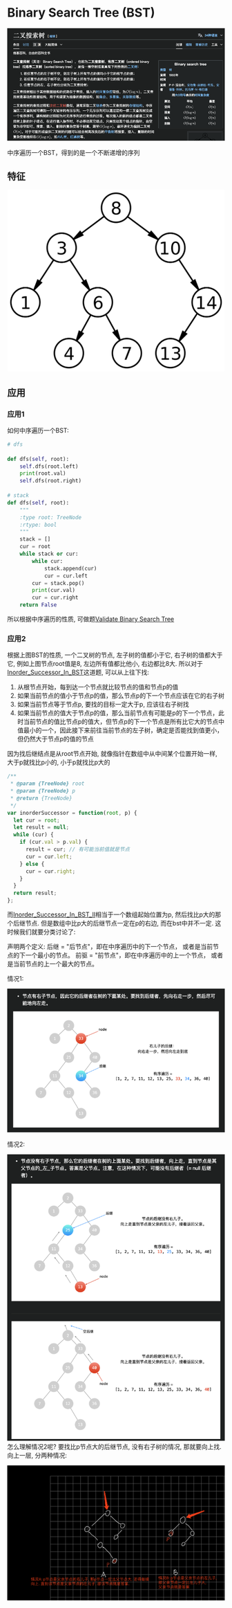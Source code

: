 # Binary Search Tree (BST)

![145](/Image/145.png)

中序遍历一个BST，得到的是一个不断递增的序列

## 特征

![146](/Image/146.svg.png)

## 应用

### 应用1

如何中序遍历一个BST:

```python
# dfs

def dfs(self, root):
    self.dfs(root.left)
    print(root.val)
    self.dfs(root.right)

# stack
def dfs(self, root):
    """
    :type root: TreeNode
    :rtype: bool
    """
    stack = []
    cur = root
    while stack or cur:
        while cur:
            stack.append(cur)
            cur = cur.left
        cur = stack.pop()
        print(cur.val)
        cur = cur.right
    return False
```

所以根据中序遍历的性质, 可做题[Validate Binary Search Tree](DFS/Validate_Binary_Search_Tree/)

### 应用2
根据上图BST的性质, 一个二叉树的节点, 左子树的值都小于它, 右子树的值都大于它, 例如上图节点root值是8, 左边所有值都比他小, 右边都比8大. 所以对于[Inorder_Successor_In_BST](/DFS/Inorder_Successor_In_BST/)这道题, 可以从上往下找:

1. 从根节点开始，每到达一个节点就比较节点的值和节点p的值
2. 如果当前节点的值小于节点p的值，那么节点p的下一个节点应该在它的右子树
3. 如果当前节点等于节点p, 要找的目标一定大于p, 应该往右子树找
4. 如果当前节点的值大于节点p的值，那么当前节点有可能是p的下一个节点，此时当前节点的值比节点p的值大，但节点p的下一个节点是所有比它大的节点中值最小的一个，因此接下来前往当前节点的左子树，确定是否能找到值更小，但仍然大于节点p的值的节点

因为找后继结点是从root节点开始, 就像指针在数组中从中间某个位置开始一样, 大于p就找比p小的, 小于p就找比p大的

```javascript
/**
 * @param {TreeNode} root
 * @param {TreeNode} p
 * @return {TreeNode}
 */
var inorderSuccessor = function(root, p) {
  let cur = root;
  let result = null;
  while (cur) {
    if (cur.val > p.val) {
      result = cur; // 有可能当前值就是节点
      cur = cur.left;
    } else {
      cur = cur.right;
    }
  }
  return result;
};
```

而[Inorder_Successor_In_BST_II](/DFS/Inorder_Successor_In_BST_II/)相当于一个数组起始位置为p, 然后找比p大的那个后继节点. 但是数组中比p大的后继节点一定在p的右边, 而在bst中并不一定. 这时候我们就要分类讨论了:

声明两个定义:
后继 = "后节点"，即在中序遍历中的下一个节点， 或者是当前节点的下一个最小的节点。
前驱 = "前节点"，即在中序遍历中的上一个节点， 或者是当前节点的上一个最大的节点。

情况1:

![147](/Image/147.png)

情况2:

![148](/Image/148.png)
怎么理解情况2呢? 要找比p节点大的后继节点, 没有右子树的情况, 那就要向上找. 向上一层, 分两种情况:

![149](/Image/149.png)